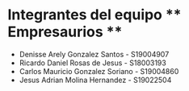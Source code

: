 # Integrantes del equipo ** Empresaurios ** 

* Denisse Arely Gonzalez Santos - S19004907  
* Ricardo Daniel Rosas de Jesus - S18003193   
* Carlos Mauricio Gonzalez Soriano - S19004860  
* Jesus Adrian Molina Hernandez - S19022504
